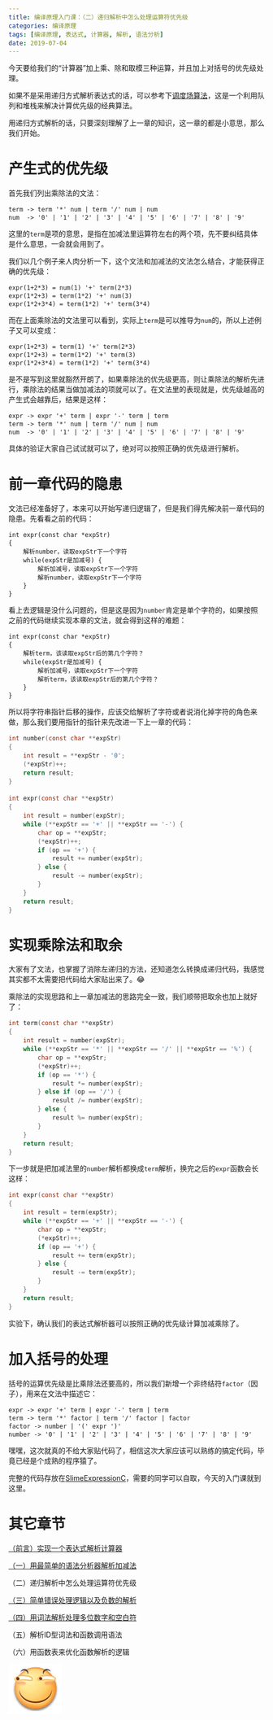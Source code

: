 ```yaml
---
title: 编译原理入门课：（二）递归解析中怎么处理运算符优先级
categories: 编译原理
tags: [编译原理, 表达式, 计算器, 解析, 语法分析]
date: 2019-07-04
---
```


今天要给我们的“计算器”加上乘、除和取模三种运算，并且加上对括号的优先级处理。

如果不是采用递归方式解析表达式的话，可以参考下[调度场算法](https://zh.wikipedia.org/wiki/%E8%B0%83%E5%BA%A6%E5%9C%BA%E7%AE%97%E6%B3%95)，这是一个利用队列和堆栈来解决计算优先级的经典算法。

用递归方式解析的话，只要深刻理解了上一章的知识，这一章的都是小意思，那么我们开始。

<!--more-->

# 产生式的优先级

首先我们列出乘除法的文法：

```
term -> term '*' num | term '/' num | num
num  -> '0' | '1' | '2' | '3' | '4' | '5' | '6' | '7' | '8' | '9'
```

这里的`term`是项的意思，是指在加减法里运算符左右的两个项，先不要纠结具体是什么意思，一会就会用到了。

我们以几个例子来人肉分析一下，这个文法和加减法的文法怎么结合，才能获得正确的优先级：

```
expr(1+2*3) = num(1) '+' term(2*3)
expr(1*2+3) = term(1*2) '+' num(3)
expr(1*2+3*4) = term(1*2) '+' term(3*4)
```

而在上面乘除法的文法里可以看到，实际上`term`是可以推导为`num`的，所以上述例子又可以变成：

```
expr(1+2*3) = term(1) '+' term(2*3)
expr(1*2+3) = term(1*2) '+' term(3)
expr(1*2+3*4) = term(1*2) '+' term(3*4)
```

是不是写到这里就豁然开朗了，如果乘除法的优先级更高，则让乘除法的解析先进行，乘除法的结果当做加减法的项就可以了。在文法里的表现就是，优先级越高的产生式会越靠后，结果是这样：

```
expr -> expr '+' term | expr '-' term | term
term -> term '*' num | term '/' num | num
num  -> '0' | '1' | '2' | '3' | '4' | '5' | '6' | '7' | '8' | '9'
```

具体的验证大家自己试试就可以了，绝对可以按照正确的优先级进行解析。

# 前一章代码的隐患

文法已经准备好了，本来可以开始写递归逻辑了，但是我们得先解决前一章代码的隐患。先看看之前的代码：

```
int expr(const char *expStr)
{
    解析number，读取expStr下一个字符
    while(expStr是加减号) {
        解析加减号，读取expStr下一个字符
        解析number，读取expStr下一个字符
    }
}
```

看上去逻辑是没什么问题的，但是这是因为`number`肯定是单个字符的，如果按照之前的代码继续实现本章的文法，就会得到这样的难题：

```
int expr(const char *expStr)
{
    解析term，该读取expStr后的第几个字符？
    while(expStr是加减号) {
        解析加减号，读取expStr下一个字符
        解析term，该读取expStr后的第几个字符？
    }
}
```

所以将字符串指针后移的操作，应该交给解析了字符或者说消化掉字符的角色来做，那么我们要用指针的指针来先改进一下上一章的代码：

```c
int number(const char **expStr)
{
    int result = **expStr - '0';
    (*expStr)++;
    return result;
}

int expr(const char **expStr)
{
    int result = number(expStr);
    while (**expStr == '+' || **expStr == '-') {
        char op = **expStr;
        (*expStr)++;
        if (op == '+') {
            result += number(expStr);
        } else {
            result -= number(expStr);
        }
    }
    return result;
}
```

# 实现乘除法和取余

大家有了文法，也掌握了消除左递归的方法，还知道怎么转换成递归代码，我感觉其实都不太需要把代码给大家贴出来了。😂

乘除法的实现思路和上一章加减法的思路完全一致，我们顺带把取余也加上就好了：

```c
int term(const char **expStr)
{
    int result = number(expStr);
    while (**expStr == '*' || **expStr == '/' || **expStr == '%') {
        char op = **expStr;
        (*expStr)++;
        if (op == '*') {
            result *= number(expStr);
        } else if (op == '/') {
            result /= number(expStr);
        } else {
            result %= number(expStr);
        }
    }
    return result;
}
```

下一步就是把加减法里的`number`解析都换成`term`解析，换完之后的`expr`函数会长这样：

```c
int expr(const char **expStr)
{
    int result = term(expStr);
    while (**expStr == '+' || **expStr == '-') {
        char op = **expStr;
        (*expStr)++;
        if (op == '+') {
            result += term(expStr);
        } else {
            result -= term(expStr);
        }
    }
    return result;
}
```

实验下，确认我们的表达式解析器可以按照正确的优先级计算加减乘除了。

# 加入括号的处理

括号的运算优先级是比乘除法还要高的，所以我们新增一个非终结符`factor`（因子），用来在文法中描述它：

```
expr -> expr '+' term | expr '-' term | term
term -> term '*' factor | term '/' factor | factor
factor -> number | '(' expr ')'
number -> '0' | '1' | '2' | '3' | '4' | '5' | '6' | '7' | '8' | '9'
```

嘿嘿，这次就真的不给大家贴代码了，相信这次大家应该可以熟练的搞定代码，毕竟已经是个成熟的程序猿了。

完整的代码存放在[SlimeExpressionC](https://github.com/HarrisonXi/SlimeExpressionC/tree/chapter2)，需要的同学可以自取，今天的入门课就到这里。

# 其它章节

[（前言）实现一个表达式解析计算器](/2019/07/编译原理入门课：（前言）实现一个表达式解析计算器.html)

[（一）用最简单的语法分析器解析加减法](/2019/07/编译原理入门课：（一）用最简单的语法分析器解析加减法.html)

（二）递归解析中怎么处理运算符优先级

[（三）简单错误处理逻辑以及负数的解析](/2019/07/编译原理入门课：（三）简单错误处理逻辑以及负数的解析.html)

[（四）用词法解析处理多位数字和空白符](/2019/07/编译原理入门课：（四）用词法解析处理多位数字和空白符.html)

（五）解析ID型词法和函数调用语法

（六）用函数表来优化函数解析的逻辑

![01-D](/stickers/001.png)